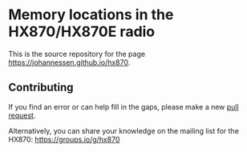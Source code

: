 Memory locations in the HX870/HX870E radio
==========================================

This is the source repository for the page <https://johannessen.github.io/hx870>.


Contributing
------------

If you find an error or can help fill in the gaps, please make a new
[pull request](https://github.com/johannessen/hx870/pulls).

Alternatively, you can share your knowledge on the mailing list for the HX870:
<https://groups.io/g/hx870>
